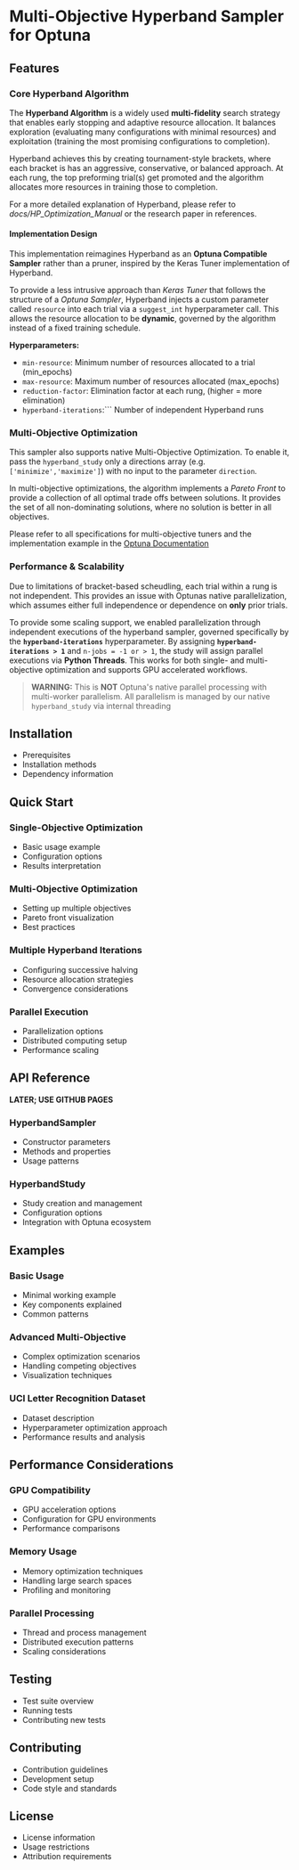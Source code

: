 # Multi-Objective Hyperband Sampler for Optuna

## Features

### Core Hyperband Algorithm
The **Hyperband Algorithm** is a widely used **multi-fidelity** search strategy that enables early stopping and adaptive resource allocation. It balances exploration (evaluating many configurations with minimal resources) and exploitation (training the most promising configurations to completion). 

Hyperband achieves this by creating tournament-style brackets, where each bracket is has an aggressive, conservative, or balanced approach. At each rung, the top preforming trial(s) get promoted and the algorithm allocates more resources in training those to completion. 

For a more detailed explanation of Hyperband, please refer to *docs/HP_Optimization_Manual* or the research paper in references.

#### Implementation Design
This implementation reimagines Hyperband as an **Optuna Compatible Sampler** rather than a pruner, inspired by the Keras Tuner implementation of Hyperband.

To provide a less intrusive approach than *Keras Tuner* that follows the structure of a *Optuna Sampler*, Hyperband injects a custom parameter called ```resource``` into each trial via a ```suggest_int``` hyperparameter call. This allows the resource allocation to be **dynamic**, governed by the algorithm instead of a fixed training schedule. 

**Hyperparameters:**
- ```min-resource```: Minimum number of resources allocated to a trial (min_epochs)
- ```max-resource```: Maximum number of resources allocated (max_epochs)
- ```reduction-factor```: Elimination factor at each rung, (higher = more elimination)
- ```hyperband-iterations```:``` Number of independent Hyperband runs

### Multi-Objective Optimization
This sampler also supports native Multi-Objective Optimization. To enable it, pass the ```hyperband_study``` only a directions array (e.g. ```['minimize','maximize']```) with no input to the parameter ```direction```. 

In multi-objective optimizations, the algorithm implements a *Pareto Front* to provide a collection of all optimal trade offs between solutions. It provides the set of all non-dominating solutions, where no solution is better in all objectives.

Please refer to all specifications for multi-objective tuners and the implementation example in the [Optuna Documentation](https://optuna.readthedocs.io/en/stable/tutorial/20_recipes/002_multi_objective.html#multi-objective)

### Performance & Scalability
Due to limitations of bracket-based scheudling, each trial within a rung is not independent. This provides an issue with Optunas native parallelization, which assumes either full independence or dependence on **only** prior trials.

To provide some scaling support, we enabled parallelization through independent executions of the hyperband sampler, governed specifically by the **```hyperband-iterations```** hyperparameter. By assigning **```hyperband-iterations > 1```** and ```n-jobs = -1 or > 1```, the study will assign parallel executions via **Python Threads**. This works for both single- and multi-objective optimization and supports GPU accelerated workflows. 

> **WARNING:** This is **NOT** Optuna's native parallel processing with multi-worker parallelism. All parallelism is managed by our native ```hyperband_study``` via internal threading

## Installation
- Prerequisites
- Installation methods
- Dependency information

## Quick Start

### Single-Objective Optimization
- Basic usage example
- Configuration options
- Results interpretation

### Multi-Objective Optimization
- Setting up multiple objectives
- Pareto front visualization
- Best practices

### Multiple Hyperband Iterations
- Configuring successive halving
- Resource allocation strategies
- Convergence considerations

### Parallel Execution
- Parallelization options
- Distributed computing setup
- Performance scaling

## API Reference

**LATER; USE GITHUB PAGES**
### HyperbandSampler
- Constructor parameters
- Methods and properties
- Usage patterns

### HyperbandStudy
- Study creation and management
- Configuration options
- Integration with Optuna ecosystem

## Examples

### Basic Usage
- Minimal working example
- Key components explained
- Common patterns

### Advanced Multi-Objective
- Complex optimization scenarios
- Handling competing objectives
- Visualization techniques

### UCI Letter Recognition Dataset
- Dataset description
- Hyperparameter optimization approach
- Performance results and analysis

## Performance Considerations

### GPU Compatibility
- GPU acceleration options
- Configuration for GPU environments
- Performance comparisons

### Memory Usage
- Memory optimization techniques
- Handling large search spaces
- Profiling and monitoring

### Parallel Processing
- Thread and process management
- Distributed execution patterns
- Scaling considerations

## Testing
- Test suite overview
- Running tests
- Contributing new tests

## Contributing
- Contribution guidelines
- Development setup
- Code style and standards

## License 
- License information
- Usage restrictions
- Attribution requirements